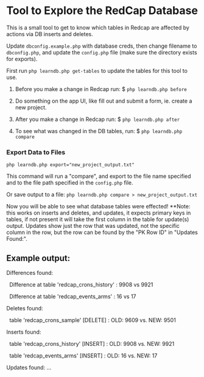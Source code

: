 # Tool to Explore the RedCap Database

This is a small tool to get to know which tables in Redcap are affected by actions via DB inserts and deletes.

Update  `dbconfig.example.php` with database creds, then change filename to `dbconfig.php`, and update the `config.php` file (make sure the directory exists for exports).

First run `php learndb.php get-tables` to update the tables for this tool to use.

1) Before you make a change in Redcap run: $ `php learndb.php before`

2) Do something on the app UI, like fill out and submit a form, ie. create a new project.

3) After you make a change in Redcap run: $ `php learndb.php after`

4) To see what was changed in the DB tables, run: $ `php learndb.php compare`

### Export Data to Files

 `php learndb.php export="new_project_output.txt"`

 This command will run a "compare", and export to the file name specified and to the file path specified in the `config.php` file.

 Or save output to a file: `php learndb.php compare > new_project_output.txt`

Now you will be able to see what database tables were effected! **Note: this works on inserts and deletes, and updates, it expects primary keys in tables, if not present it will take the first column in the table for update(s) output.  Updates show just the row that was updated, not the specific column in the row, but the row can be found by the "PK Row ID" in "Updates Found:".

## Example output:

Differences found:

&nbsp;&nbsp;Difference at table 'redcap_crons_history' : 9908 vs 9921
  
&nbsp;&nbsp;Difference at table 'redcap_events_arms' : 16 vs 17
  
Deletes found:

&nbsp;&nbsp;table 'redcap_crons_sample' [DELETE] : OLD: 9609 vs. NEW: 9501

Inserts found:

&nbsp;&nbsp;table 'redcap_crons_history' [INSERT] : OLD: 9908 vs. NEW: 9921
  
&nbsp;&nbsp;table 'redcap_events_arms' [INSERT] : OLD: 16 vs. NEW: 17

Updates found: ...

